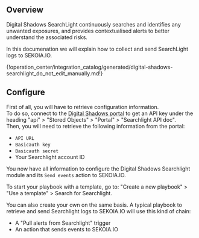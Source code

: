 ## Overview

Digital Shadows SearchLight continuously searches and identifies any unwanted exposures, and provides contextualised alerts to better understand the associated risks.

In this documenation we will explain how to collect and send SearchLight logs to SEKOIA.IO.

{!operation_center/integration_catalog/generated/digital-shadows-searchlight_do_not_edit_manually.md!}

## Configure

First of all, you will have to retrieve configuration information.  
To do so, connect to the [Digital Shadows portal](https://portal-digitalshadows.com/) to get an API key under the heading "api" > "Stored Objects" > "Portal" > "Searchlight API doc".  
Then, you will need to retrieve the following information from the portal:

- `API URL`
- `Basicauth key`
- `Basicauth secret`
- Your Searchlight account ID

You now have all information to configure the Digital Shadows Searchlight module and its `Send events` action to SEKOIA.IO.

To start your playbook with a template, go to: "Create a new playbook" > "Use a template" > Search for Searchlight.

You can also create your own on the same basis. A typical playbook to retrieve and send Searchlight logs to SEKOIA.IO will use this kind of chain:

- A "Pull alerts from Searchlight" trigger 
- An action that sends events to SEKOIA.IO 
